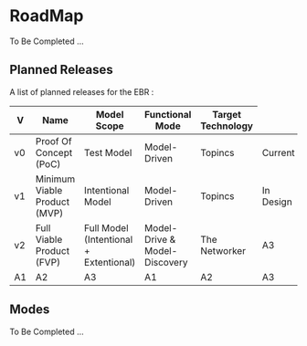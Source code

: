 RoadMap
==
To Be Completed ...

Planned Releases
-
A list of planned releases for the EBR :   

<table>
    <thead>
        <tr>
            <th>V</th>
            <th>Name</th>
            <th>Model Scope</th>
            <th>Functional Mode</th>
            <th>Target Technology</th>
            <thComment</th>
        </tr>
    </thead>
    <tbody>
        <tr>
            <td>v0</td>
            <td>Proof Of Concept (PoC)</td>
            <td>Test Model</td>
            <td>Model-Driven</td>
            <td>Topincs</td>
            <td>Current</td>
        </tr>
        <tr>
            <td>v1</td>
            <td>Minimum Viable Product (MVP)</td>
            <td>Intentional Model</td>
            <td>Model-Driven</td>
            <td>Topincs</td>
            <td>In Design</td>
        </tr>
        <tr>
            <td>v2</td>
            <td>Full Viable Product (FVP)</td>
            <td>Full Model (Intentional + Extentional)</td>
            <td>Model-Drive & Model-Discovery</td>
            <td>The Networker</td>
            <td>A3</td>
        </tr>
              <tr>
            <td>A1</td>
            <td>A2</td>
            <td>A3</td>
            <td>A1</td>
            <td>A2</td>
            <td>A3</td>
        </tr>
    </tbody>
</table>

Modes
-
To Be Completed ...

